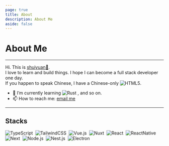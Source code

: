 ```yaml
---
page: true
title: About
description: About Me
aside: false
---
```

# About Me

---

Hi. This is  [shuiyuan🦋](https://github.com/YasakaKanoko).  
I love to learn and build things. I hope I can become a full stack developer one day.  
If you happen to speak Chinese, I have a Chinese-only <a href="https://x.com/YasakaKanoko" target="_blank"><img src="https://img.shields.io/badge/X-%23000000.svg?logo=X&logoColor=white" alt="HTML5" style="display: inline-block;"/></a>.  

- 🌱 I’m currently learning <img src="https://img.shields.io/badge/Rust-%23000000.svg?e&logo=Rust&logoColor=white" alt="Rust" style="display: inline-block;" />&nbsp;, and so on.  
- 📫 How to reach me:  [email me](mailto:shuiyuan5173@gmail.com)
<BackgroundImage imageUrl="https://www.loliapi.com/acg/" opacity="1" position="center" size="cover" repeat="no-repeat" />

---

## Stacks

<p>
  <img src="https://img.shields.io/badge/TypeScript-3178C6?logo=TypeScript&logoColor=fff" alt="TypeScript" style="display: inline-block;" />&nbsp;
  <img src="https://img.shields.io/badge/Tailwind%20CSS-%2338B2AC.svg?logo=tailwind-CSS&logoColor=white" alt="TailwindCSS" style="display: inline-block;" />&nbsp;
  <img src="https://img.shields.io/badge/Vue.js-4FC08D?logo=vuedotjs&logoColor=fff" alt="Vue.js" style="display: inline-block;" />&nbsp;
  <img src="https://img.shields.io/badge/Nuxt-002E3B?logo=nuxt&logoColor=#00DC82" alt="Nuxt" style="display: inline-block;" />&nbsp;
  <img src="https://img.shields.io/badge/React-%2320232a.svg?logo=react&logoColor=%2361DAFB" alt="React" style="display: inline-block;" />&nbsp;
  <img src="https://img.shields.io/badge/React_Native-%2320232a.svg?logo=react&logoColor=%2361DAFB" alt="ReactNative" style="display: inline-block;" />&nbsp;
  <img src="https://img.shields.io/badge/Next.js-black?logo=next.js&logoColor=white" alt="Next" style="display: inline-block;" />&nbsp;
  <img src="https://img.shields.io/badge/Node.js-6DA55F?logo=node.js&logoColor=white" alt="Node.js" style="display: inline-block;" />&nbsp;
  <img src="https://img.shields.io/badge/Nest.js-%23E0234E.svg?logo=nestjs&logoColor=white" alt="Nest.js" style="display: inline-block;" />&nbsp;
  <img src="https://img.shields.io/badge/Electron-2B2E3A?logo=electron&logoColor=fff" alt="Electron" style="display: inline-block;" />&nbsp;
</p>
